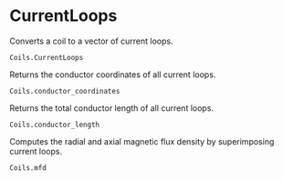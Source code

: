 # CurrentLoops

Converts a coil to a vector of current loops.

```@docs
Coils.CurrentLoops
```

Returns the conductor coordinates of all current loops.

```@docs
Coils.conductor_coordinates
```

Returns the total conductor length of all current loops.

```@docs
Coils.conductor_length
```

Computes the radial and axial magnetic flux density by superimposing current loops.

```@docs
Coils.mfd
```